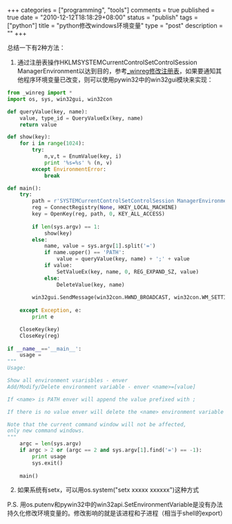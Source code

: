 +++
categories = ["programming", "tools"]
comments = true
published = true
date = "2010-12-12T18:18:29+08:00"
status = "publish"
tags = ["python"]
title = "python修改windows环境变量"
type = "post"
description = ""
+++

总结一下有2种方法：

1. 通过注册表操作HKLMSYSTEMCurrentControlSetControlSession ManagerEnvironment以达到目的，参考<a href="/python_access_windows_registry.html" target="_blank">_winreg修改注册表</a>，如果要通知其他程序环境变量已改变，则可以使用pywin32中的win32gui模块来实现：

<!--more-->


```python
from _winreg import *
import os, sys, win32gui, win32con

def queryValue(key, name):       
    value, type_id = QueryValueEx(key, name)
    return value

def show(key):
    for i in range(1024):                                           
        try:
            n,v,t = EnumValue(key, i)
            print '%s=%s' % (n, v)
        except EnvironmentError:
            break          

def main():
    try:
        path = r'SYSTEMCurrentControlSetControlSession ManagerEnvironment'
        reg = ConnectRegistry(None, HKEY_LOCAL_MACHINE)
        key = OpenKey(reg, path, 0, KEY_ALL_ACCESS)
        
        if len(sys.argv) == 1:
            show(key)
        else:
            name, value = sys.argv[1].split('=')
            if name.upper() == 'PATH':
                value = queryValue(key, name) + ';' + value
            if value:
                SetValueEx(key, name, 0, REG_EXPAND_SZ, value)
            else:
                DeleteValue(key, name)
            
        win32gui.SendMessage(win32con.HWND_BROADCAST, win32con.WM_SETTINGCHANGE, 0, 'Environment')
                            
    except Exception, e:
        print e

    CloseKey(key)    
    CloseKey(reg)
    
if __name__=='__main__':    
    usage = 
"""
Usage:

Show all environment vsarisbles - enver
Add/Modify/Delete environment variable - enver <name>=[value]

If <name> is PATH enver will append the value prefixed with ;

If there is no value enver will delete the <name> environment variable

Note that the current command window will not be affected, 
only new command windows.
"""
    argc = len(sys.argv)
    if argc > 2 or (argc == 2 and sys.argv[1].find('=') == -1):
        print usage
        sys.exit()
        
    main()    
```

2. 如果系统有setx，可以用os.system("setx xxxxx xxxxxx")这种方式

P.S. 用os.putenv和pywin32中的win32api.SetEnvironmentVariable是没有办法持久化修改环境变量的。修改影响的就是该进程和子进程（相当于shell的export）
